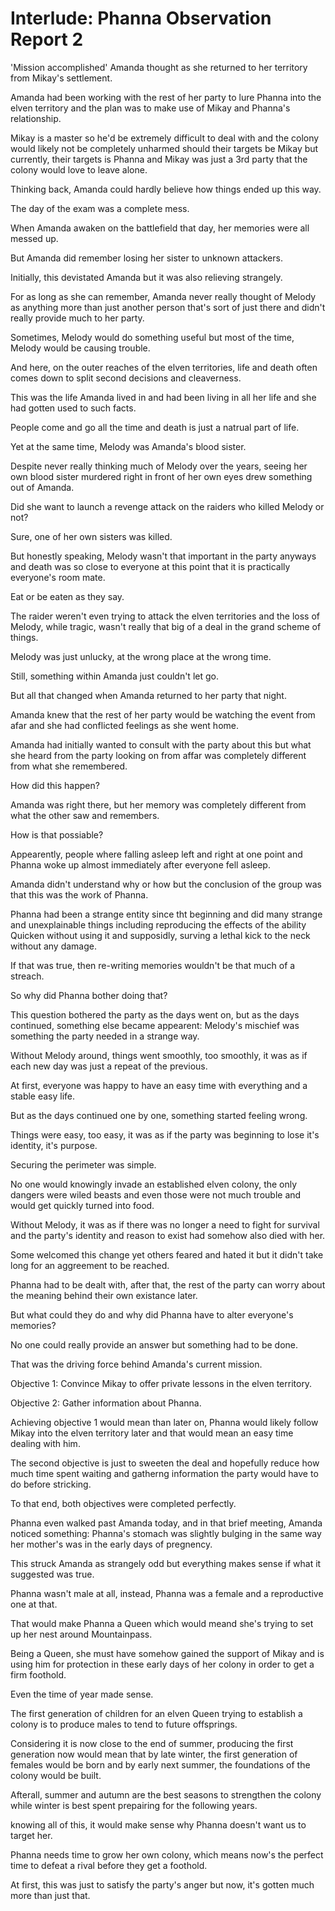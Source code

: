 # Interlude: Phanna Observation Report 2

'Mission accomplished' Amanda thought as she returned to her territory from Mikay's settlement.

Amanda had been working with the rest of her party to lure Phanna into the elven territory and the plan was to make use of Mikay and Phanna's relationship.

Mikay is a master so he'd be extremely difficult to deal with and the colony would likely not be completely unharmed should their targets be Mikay but currently, their targets is Phanna and Mikay was just a 3rd party that the colony would love to leave alone.

Thinking back, Amanda could hardly believe how things ended up this way.

The day of the exam was a complete mess.

When Amanda awaken on the battlefield that day, her memories were all messed up.

But Amanda did remember losing her sister to unknown attackers.

Initially, this devistated Amanda but it was also relieving strangely.

For as long as she can remember, Amanda never really thought of Melody as anything more than just another person that's sort of just there and didn't really provide much to her party.

Sometimes, Melody would do something useful but most of the time, Melody would be causing trouble.

And here, on the outer reaches of the elven territories, life and death often comes down to split second decisions and cleaverness.

This was the life Amanda lived in and had been living in all her life and she had gotten used to such facts.

People come and go all the time and death is just a natrual part of life.

Yet at the same time, Melody was Amanda's blood sister.

Despite never really thinking much of Melody over the years, seeing her own blood sister murdered right in front of her own eyes drew something out of Amanda.

Did she want to launch a revenge attack on the raiders who killed Melody or not?

Sure, one of her own sisters was killed.

But honestly speaking, Melody wasn't that important in the party anyways and death was so close to everyone at this point that it is practically everyone's room mate.

Eat or be eaten as they say.

The raider weren't even trying to attack the elven territories and the loss of Melody, while tragic, wasn't really that big of a deal in the grand scheme of things.

Melody was just unlucky, at the wrong place at the wrong time.

Still, something within Amanda just couldn't let go.

But all that changed when Amanda returned to her party that night.

Amanda knew that the rest of her party would be watching the event from afar and she had conflicted feelings as she went home.

Amanda had initially wanted to consult with the party about this but what she heard from the party looking on from affar was completely different from what she remembered.

How did this happen?

Amanda was right there, but her memory was completely different from what the other saw and remembers.

How is that possiable?

Appearently, people where falling asleep left and right at one point and Phanna woke up almost immediately after everyone fell asleep.

Amanda didn't understand why or how but the conclusion of the group was that this was the work of Phanna.

Phanna had been a strange entity since tht beginning and did many strange and unexplainable things including reproducing the effects of the ability Quicken without using it and supposidly, surving a lethal kick to the neck without any damage.

If that was true, then re-writing memories wouldn't be that much of a streach.

So why did Phanna bother doing that?

This question bothered the party as the days went on, but as the days continued, something else became appearent: Melody's mischief was something the party needed in a strange way.

Without Melody around, things went smoothly, too smoothly, it was as if each new day was just a repeat of the previous.

At first, everyone was happy to have an easy time with everything and a stable easy life.

But as the days continued one by one, something started feeling wrong.

Things were easy, too easy, it was as if the party was beginning to lose it's identity, it's purpose.

Securing the perimeter was simple.

No one would knowingly invade an established elven colony, the only dangers were wiled beasts and even those were not much trouble and would get quickly turned into food.

Without Melody, it was as if there was no longer a need to fight for survival and the party's identity and reason to exist had somehow also died with her.

Some welcomed this change yet others feared and hated it but it didn't take long for an aggreement to be reached.

Phanna had to be dealt with, after that, the rest of the party can worry about the meaning behind their own existance later.

But what could they do and why did Phanna have to alter everyone's memories?

No one could really provide an answer but something had to be done.

That was the driving force behind Amanda's current mission.

Objective 1: Convince Mikay to offer private lessons in the elven territory.

Objective 2: Gather information about Phanna.

Achieving objective 1 would mean than later on, Phanna would likely follow Mikay into the elven territory later and that would mean an easy time dealing with him. 

The second objective is just to sweeten the deal and hopefully reduce how much time spent waiting and gatherng information the party would have to do before stricking.

To that end, both objectives were completed perfectly. 

Phanna even walked past Amanda today, and in that brief meeting, Amanda noticed something: Phanna's stomach was slightly bulging in the same way her mother's was in the early days of pregnency.

This struck Amanda as strangely odd but everything makes sense if what it suggested was true.

Phanna wasn't male at all, instead, Phanna was a female and a reproductive one at that.

That would make Phanna a Queen which would meand she's trying to set up her nest around Mountainpass.

Being a Queen, she must have somehow gained the support of Mikay and is using him for protection in these early days of her colony in order to get a firm foothold.

Even the time of year made sense.

The first generation of children for an elven Queen trying to establish a colony is to produce males to tend to future offsprings.

Considering it is now close to the end of summer, producing the first generation now would mean that by late winter, the first generation of females would be born and by early next summer, the foundations of the colony would be built.

Afterall, summer and autumn are the best seasons to strengthen the colony while winter is best spent prepairing for the following years.

knowing all of this, it would make sense why Phanna doesn't want us to target her.

Phanna needs time to grow her own colony, which means now's the perfect time to defeat a rival before they get a foothold.

At first, this was just to satisfy the party's anger but now, it's gotten much more than just that.
